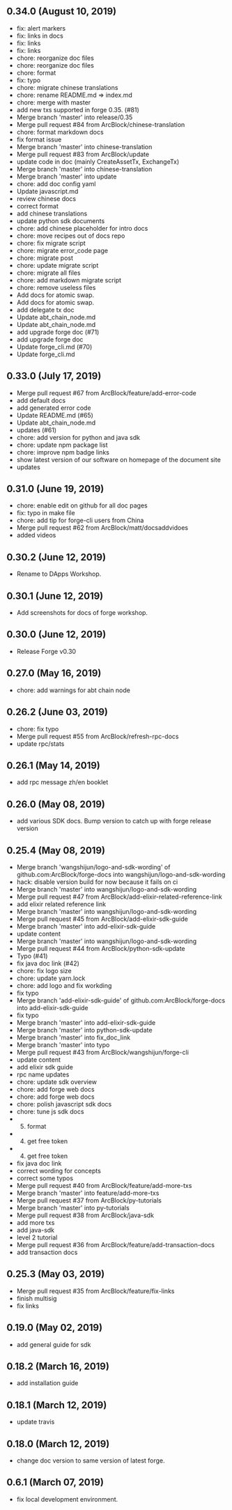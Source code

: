 ## 0.34.0 (August 10, 2019)
  - fix: alert markers
  - fix: links in docs
  - fix: links
  - fix: links
  - chore: reorganize doc files
  - chore: reorganize doc files
  - chore: format
  - fix: typo
  - chore: migrate chinese translations
  - chore: rename README.md => index.md
  - chore: merge with master
  - add new txs supported in forge 0.35. (#81)
  - Merge branch 'master' into release/0.35
  - Merge pull request #84 from ArcBlock/chinese-translation
  - chore: format markdown docs
  - fix format issue
  - Merge branch 'master' into chinese-translation
  - Merge pull request #83 from ArcBlock/update
  - update code in doc (mainly CreateAssetTx, ExchangeTx)
  - Merge branch 'master' into chinese-translation
  - Merge branch 'master' into update
  - chore: add doc config yaml
  - Update javascript.md
  - review chinese docs
  - correct format
  - add chinese translations
  - update python sdk documents
  - chore: add chinese placeholder for intro docs
  - chore: move recipes out of docs repo
  - chore: fix migrate script
  - chore: migrate error_code page
  - chore: migrate post
  - chore: update migrate script
  - chore: migrate all files
  - chore: add markdown migrate script
  - chore: remove useless files
  - Add docs for atomic swap.
  - Add docs for atomic swap.
  - add delegate tx doc
  - Update abt_chain_node.md
  - Update abt_chain_node.md
  - add upgrade forge  doc (#71)
  - add upgrade forge  doc
  - Update forge_cli.md (#70)
  - Update forge_cli.md

## 0.33.0 (July 17, 2019)
  - Merge pull request #67 from ArcBlock/feature/add-error-code
  - add default docs
  - add generated error code
  - Update README.md (#65)
  - Update abt_chain_node.md
  - updates (#61)
  - chore: add version for python and java sdk
  - chore: update npm package list
  - chore: improve npm badge links
  - show latest version of our software on homepage of the document site
  - updates

## 0.31.0 (June 19, 2019)
  - chore: enable edit on github for all doc pages
  - fix: typo in make file
  - chore: add tip for forge-cli users from China
  - Merge pull request #62 from ArcBlock/matt/docsaddvidoes
  - added videos

## 0.30.2 (June 12, 2019)
  - Rename to DApps Workshop.

## 0.30.1 (June 12, 2019)
  - Add screenshots for docs of forge workshop.

## 0.30.0 (June 12, 2019)
  - Release Forge v0.30

## 0.27.0 (May 16, 2019)
  - chore: add warnings for abt chain node

## 0.26.2 (June 03, 2019)
  - chore: fix typo
  - Merge pull request #55 from ArcBlock/refresh-rpc-docs
  - update rpc/stats

## 0.26.1 (May 14, 2019)
  - add rpc message zh/en booklet

## 0.26.0 (May 08, 2019)
  - add various SDK docs. Bump version to catch up with forge release version

## 0.25.4 (May 08, 2019)
  - Merge branch 'wangshijun/logo-and-sdk-wording' of github.com:ArcBlock/forge-docs into wangshijun/logo-and-sdk-wording
  - hack: disable version build for now because it fails on ci
  - Merge branch 'master' into wangshijun/logo-and-sdk-wording
  - Merge pull request #47 from ArcBlock/add-elixir-related-reference-link
  - add elixir related reference link
  - Merge branch 'master' into wangshijun/logo-and-sdk-wording
  - Merge pull request #45 from ArcBlock/add-elixir-sdk-guide
  - Merge branch 'master' into add-elixir-sdk-guide
  - update content
  - Merge branch 'master' into wangshijun/logo-and-sdk-wording
  - Merge pull request #44 from ArcBlock/python-sdk-update
  - Typo (#41)
  - fix java doc link (#42)
  - chore: fix logo size
  - chore: update yarn.lock
  - chore: add logo and fix workding
  - fix typo
  - Merge branch 'add-elixir-sdk-guide' of github.com:ArcBlock/forge-docs into add-elixir-sdk-guide
  - fix typo
  - Merge branch 'master' into add-elixir-sdk-guide
  - Merge branch 'master' into python-sdk-update
  - Merge branch 'master' into fix_doc_link
  - Merge branch 'master' into typo
  - Merge pull request #43 from ArcBlock/wangshijun/forge-cli
  - update content
  - add elixir sdk guide
  - rpc name updates
  - chore: update sdk overview
  - chore: add forge web docs
  - chore: add forge web docs
  - chore: polish javascript sdk docs
  - chore: tune js sdk docs
  - 5. format
  - 4. get free token
  - 4. get free token
  - fix java doc link
  - correct wording for concepts
  - correct some typos
  - Merge pull request #40 from ArcBlock/feature/add-more-txs
  - Merge branch 'master' into feature/add-more-txs
  - Merge pull request #37 from ArcBlock/py-tutorials
  - Merge branch 'master' into py-tutorials
  - Merge pull request #38 from ArcBlock/java-sdk
  - add more txs
  - add java-sdk
  - level 2 tutorial
  - Merge pull request #36 from ArcBlock/feature/add-transaction-docs
  - add transaction docs

## 0.25.3 (May 03, 2019)
  - Merge pull request #35 from ArcBlock/feature/fix-links
  - finish multisig
  - fix links

## 0.19.0 (May 02, 2019)
  - add general guide for sdk

## 0.18.2 (March 16, 2019)
  - add installation guide

## 0.18.1 (March 12, 2019)
  - update travis

## 0.18.0 (March 12, 2019)
  - change doc version to same version of latest forge.

## 0.6.1 (March 07, 2019)
  - fix local development environment.
